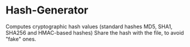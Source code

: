 # Hash-Generator
Computes cryptographic hash values (standard hashes MD5, SHA1, SHA256 and HMAC-based hashes) Share the hash with the file, to avoid "fake" ones. 
